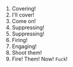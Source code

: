 1. Covering!
2. I'll cover!
3. Come on!
4. Suppressing!
5. Suppressing!
6. Firing!
7. Engaging!
8. Shoot them!
9. Fire! Them! Now! `Fuck`!